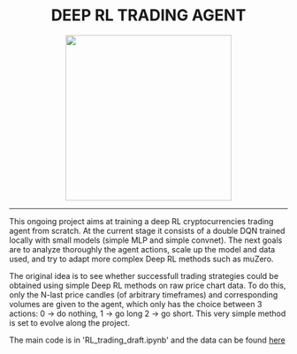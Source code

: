 <h1 align="center">
  DEEP RL TRADING AGENT
</h1>
<div id="header" align="center">
  <img src="https://araffin.github.io/slides/rl-tuto-jnrr19/images/RL_illustration.png" width="300"/>
</div>

----
This ongoing project aims at training a deep RL cryptocurrencies trading agent from scratch. At the current stage it consists of a double DQN trained locally with small
models (simple MLP and simple convnet). The next goals are to analyze thoroughly the agent actions, scale up the model and data used, and try to adapt more complex Deep RL 
methods such as muZero.

The original idea is to see whether successfull trading strategies could be obtained using simple Deep RL methods on raw price chart data. To do this, only the N-last
price candles (of arbitrary timeframes) and corresponding volumes are given to the agent, which only has the choice between 3 actions: 0 -> do nothing, 1 -> go long
2 -> go short. This very simple method is set to evolve along the project. 

The main code is in 'RL_trading_draft.ipynb' and the data can be found [here](https://drive.google.com/drive/u/0/folders/1Eio-9xGLze3RlNCrJn1B3bzAGLxwyDis)
